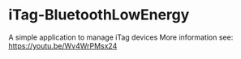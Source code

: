 # iTag-BluetoothLowEnergy
A simple application to manage iTag devices
More information see: https://youtu.be/Wv4WrPMsx24
